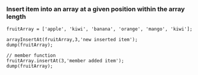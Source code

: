 ### Insert item into an array at a given position within the array length

```luceescript+trycf
fruitArray = ['apple', 'kiwi', 'banana', 'orange', 'mango', 'kiwi'];

arrayInsertAt(fruitArray,3,'new inserted item');
dump(fruitArray);

// member function
fruitArray.insertAt(3,'member added item');
dump(fruitArray);
```
